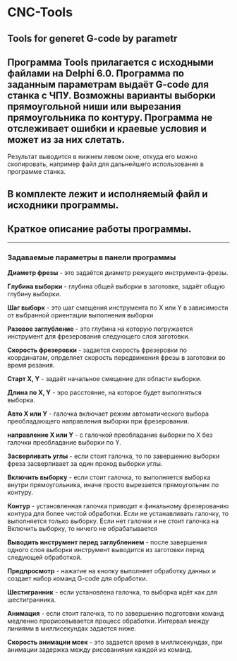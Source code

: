 # CNC-Tools
## Tools for generet G-code by parametr
Программа Tools прилагается с исходными файлами на Delphi 6.0.
Программа по заданным параметрам выдаёт G-code для станка с ЧПУ.
Возможны варианты выборки прямоугольной ниши или 
вырезания прямоугольника по контуру.
Программа не отслеживает ошибки и краевые условия и может из за них слетать.
---

Результат выводится в нижнем левом окне, откуда его можно скопировать,
например файл для дальнейшего использования в программе станка.

В комплекте лежит и исполняемый	файл и исходники программы.
---

## Краткое описание работы программы.
---
### Задаваемые параметры в панели программы

**Диаметр фрезы** - это задаётся диаметр режущего инструмента-фрезы.

**Глубина выборки** - глубина общей выборки в заготовке, задаёт общую глубину выборки.

**Шаг выборк** - это шаг смещения инструмента по X или Y в зависимости от
             выбранной ориентации выполнения выборки

**Разовое заглубление** - это глубина на которую погружается инструмент
                      для фрезерования следующего слоя заготовки.
					  
**Скорость фрезеровки** - задается скорость фрезеровки по координатам,
                      опрделяет скорость передвижения фрезы в заготовки
					  во время резания.

**Старт X, Y** - задаёт начальное смещение для области выборки.

**Длина по X, Y** - эро расстояние, на которое будет выполняться выборка.

**Авто X или Y** - галочка включает режим автоматического выбора преобладающего
               направления выборки при фрезеровании.

**направление X или Y** - с галочкой преобладание выборки по X
                      без галочки преобладание выборки по Y.

**Засверливать углы** - если стоит галочка, то по завершению выборки фреза
                    засверливает за один проход выборки углы.

**Включить выборку** - если стоит галочка, то выполняется выборка внутри
                   прямоугольника, иначе просто вырезается прямоугольник по контуру.

**Контур** - установленная галочка приводит к финальному фрезерованию контура для более
         чистой обработки. Если не устанавливать галочку, то выполняется только выборку.
		 Если нет галочки и не стоит галочка на Включить выборку, то ничего не обрабатывается

**Выводить инструмент перед заглублением** - после завершения одного слоя выборки инструмент
                                         выводится из заготовки перед следующей обработкой.

**Предпросмотр** - нажатие на кнопку выполняет обработку данных и создает набор
               команд G-code для обработки.

**Шестигранник** - если установлена галочка, то выборка идёт как для шестигранника.

**Анимация** - если стоит галочка, то по завершению подготовки команд медленно
           прорисовывается процесс обработки.
           Интервал между линиями в миллисекундах задается ниже.

**Скорость анимации мсек** - это задается время в миллисекундах, при анимации
                         задержка между рисованиями каждой из команд.


